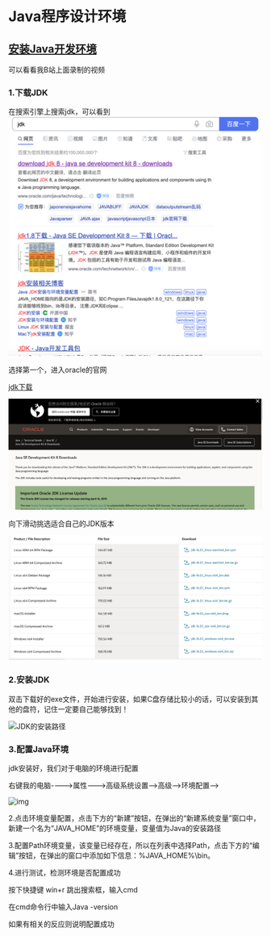 # Java程序设计环境

## [安装Java开发环境](https://www.bilibili.com/video/BV1f54y1U7Vy)

可以看看我B站上面录制的视频

### 1.下载JDK

在搜索引擎上搜索jdk，可以看到 ![](https://raw.githubusercontent.com/Onlymrwcj/blog-pic1/main/img/20210713170056.png)

选择第一个，进入oracle的官网

[jdk下载](https://www.oracle.com/java/technologies/javase/javase-jdk8-downloads.html)

![](https://raw.githubusercontent.com/Onlymrwcj/blog-pic1/main/img/20210713170742.png)

向下滑动挑选适合自己的JDK版本

![](https://raw.githubusercontent.com/Onlymrwcj/blog-pic1/main/img/20210713171702.png)

### 2.安装JDK

双击下载好的exe文件，开始进行安装，如果C盘存储比较小的话，可以安装到其他的盘符，记住一定要自己能够找到！

![JDK的安装路径](https://camo.githubusercontent.com/68371fe52fd37014bece467d6bbf41aa8eaf62218d2bd42a0b4c4b0a07e9f326/68747470733a2f2f757365722d676f6c642d63646e2e786974752e696f2f323031392f392f372f313664303739303831333463323136663f696d61676556696577322f302f772f313238302f682f3936302f666f726d61742f776562702f69676e6f72652d6572726f722f31)

### 3.配置Java环境

jdk安装好，我们对于电脑的环境进行配置

右键我的电脑---->属性——->高级系统设置——>高级——>环境配置——>

![img](https://img-blog.csdnimg.cn/img_convert/3d0da61a9206cf33eecda50184a44db9.png)

2.点击环境变量配置，点击下方的“新建”按钮，在弹出的“新建系统变量”窗口中，新建一个名为“JAVA_HOME”的环境变量，变量值为Java的安装路径

3.配置Path环境变量，该变量已经存在，所以在列表中选择Path，点击下方的“编辑”按钮，在弹出的窗口中添加如下信息：%JAVA_HOME%\bin。

4.进行测试，检测环境是否配置成功

按下快捷键 win+r 跳出搜索框，输入cmd

在cmd命令行中输入Java -version

如果有相关的反应则说明配置成功

